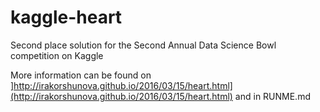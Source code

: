 # kaggle-heart

Second place solution for the Second Annual Data Science Bowl competition on Kaggle

More information can be found on ]http://irakorshunova.github.io/2016/03/15/heart.html](http://irakorshunova.github.io/2016/03/15/heart.html) and in RUNME.md